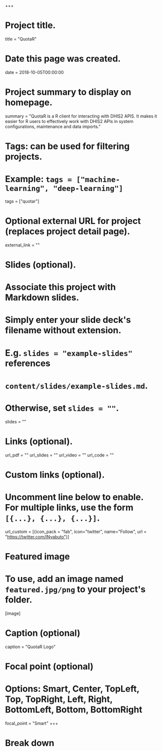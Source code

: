 +++
# Project title.
title = "QuotaR"

# Date this page was created.
date = 2018-10-05T00:00:00

# Project summary to display on homepage.
summary = "QuotaR is a R client for interacting with DHIS2 APIS. It makes it easier for R users to effectively work with DHIS2 APIs in system configurations, maintenance and data imports."

# Tags: can be used for filtering projects.
# Example: `tags = ["machine-learning", "deep-learning"]`
tags = ["quotar"]

# Optional external URL for project (replaces project detail page).
external_link = ""

# Slides (optional).
#   Associate this project with Markdown slides.
#   Simply enter your slide deck's filename without extension.
#   E.g. `slides = "example-slides"` references 
#   `content/slides/example-slides.md`.
#   Otherwise, set `slides = ""`.
slides = ""

# Links (optional).
url_pdf = ""
url_slides = ""
url_video = ""
url_code = ""

# Custom links (optional).
#   Uncomment line below to enable. For multiple links, use the form `[{...}, {...}, {...}]`.
url_custom = [{icon_pack = "fab", icon="twitter", name="Follow", url = "https://twitter.com/INyabuto"}]

# Featured image
# To use, add an image named `featured.jpg/png` to your project's folder. 
[image]
  # Caption (optional)
  caption = "QuotaR Logo"
  
  # Focal point (optional)
  # Options: Smart, Center, TopLeft, Top, TopRight, Left, Right, BottomLeft, Bottom, BottomRight
  focal_point = "Smart"
+++

# Break down

